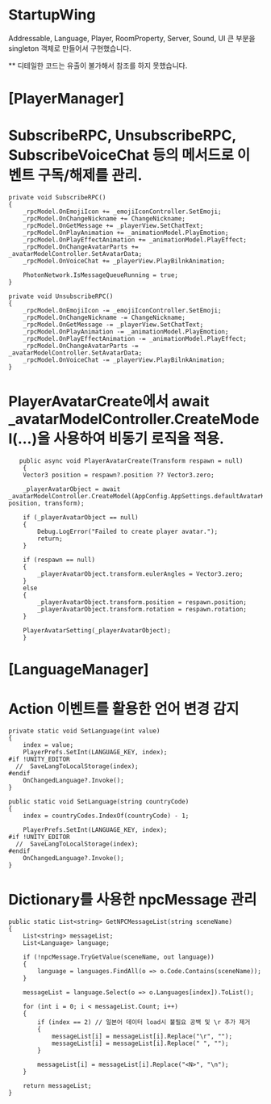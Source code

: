 # StartupWing

Addressable, Language, Player, RoomProperty, Server, Sound, UI
큰 부분을 singleton 객체로 만들어서 구현했습니다.

** 디테일한 코드는 유출이 불가해서 참조를 하지 못했습니다.

# [PlayerManager]
  # SubscribeRPC, UnsubscribeRPC, SubscribeVoiceChat 등의 메서드로 이벤트 구독/해제를 관리.
    private void SubscribeRPC()
    {
        _rpcModel.OnEmojiIcon += _emojiIconController.SetEmoji;
        _rpcModel.OnChangeNickname += ChangeNickname;
        _rpcModel.OnGetMessage += _playerView.SetChatText;
        _rpcModel.OnPlayAnimation += _animationModel.PlayEmotion;
        _rpcModel.OnPlayEffectAnimation += _animationModel.PlayEffect;
        _rpcModel.OnChangeAvatarParts += _avatarModelController.SetAvatarData;
        _rpcModel.OnVoiceChat += _playerView.PlayBilnkAnimation;

        PhotonNetwork.IsMessageQueueRunning = true;
    }

    private void UnsubscribeRPC()
    {
        _rpcModel.OnEmojiIcon -= _emojiIconController.SetEmoji;
        _rpcModel.OnChangeNickname -= ChangeNickname;
        _rpcModel.OnGetMessage -= _playerView.SetChatText;
        _rpcModel.OnPlayAnimation -= _animationModel.PlayEmotion;
        _rpcModel.OnPlayEffectAnimation -= _animationModel.PlayEffect;
        _rpcModel.OnChangeAvatarParts -= _avatarModelController.SetAvatarData;
        _rpcModel.OnVoiceChat -= _playerView.PlayBilnkAnimation;
    }
   
  # PlayerAvatarCreate에서 await _avatarModelController.CreateModel(...)을 사용하여 비동기 로직을 적용.
       public async void PlayerAvatarCreate(Transform respawn = null)
        {
        Vector3 position = respawn?.position ?? Vector3.zero;

        _playerAvatarObject = await _avatarModelController.CreateModel(AppConfig.AppSettings.defaultAvatarKey, position, transform);

        if (_playerAvatarObject == null)
        {
            Debug.LogError("Failed to create player avatar.");
            return;
        }

        if (respawn == null)
        {
            _playerAvatarObject.transform.eulerAngles = Vector3.zero;
        }
        else
        {
            _playerAvatarObject.transform.position = respawn.position;
            _playerAvatarObject.transform.rotation = respawn.rotation;
        }

        PlayerAvatarSetting(_playerAvatarObject);
        }

# [LanguageManager]
  # Action 이벤트를 활용한 언어 변경 감지
    private static void SetLanguage(int value)
    {
        index = value;
        PlayerPrefs.SetInt(LANGUAGE_KEY, index);
    #if !UNITY_EDITOR
      //  SaveLangToLocalStorage(index);
    #endif
        OnChangedLanguage?.Invoke();
    }

    public static void SetLanguage(string countryCode)
    {
        index = countryCodes.IndexOf(countryCode) - 1;

        PlayerPrefs.SetInt(LANGUAGE_KEY, index);
    #if !UNITY_EDITOR
      //  SaveLangToLocalStorage(index);
    #endif
        OnChangedLanguage?.Invoke();
    }
  
  # Dictionary를 사용한 npcMessage 관리
    public static List<string> GetNPCMessageList(string sceneName)
    {
        List<string> messageList;
        List<Language> language;

        if (!npcMessage.TryGetValue(sceneName, out language))
        {
            language = languages.FindAll(o => o.Code.Contains(sceneName));
        }

        messageList = language.Select(o => o.Languages[index]).ToList();

        for (int i = 0; i < messageList.Count; i++)
        {
            if (index == 2) // 일본어 데이터 load시 불필요 공백 및 \r 추가 제거
            {
                messageList[i] = messageList[i].Replace("\r", "");
                messageList[i] = messageList[i].Replace(" ", "");
            }

            messageList[i] = messageList[i].Replace("<N>", "\n");
        }

        return messageList;
    }
  
